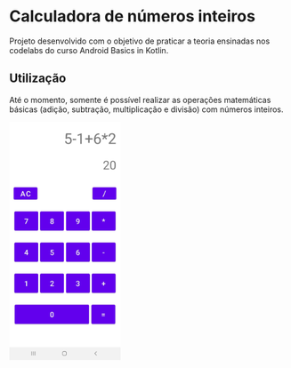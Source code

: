 # Calculadora de números inteiros

Projeto desenvolvido com o objetivo de praticar a teoria ensinadas nos codelabs do curso Android Basics in Kotlin.  

## Utilização

Até o momento, somente é possível realizar as operações matemáticas básicas (adição, subtração, multiplicação e divisão) com números inteiros.

<img src="screenshot.jpg" width="200"/>

